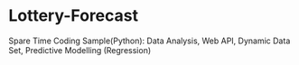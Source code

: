 # Lottery-Forecast
Spare Time Coding Sample(Python):  Data Analysis, Web API, Dynamic Data Set, Predictive Modelling (Regression)
